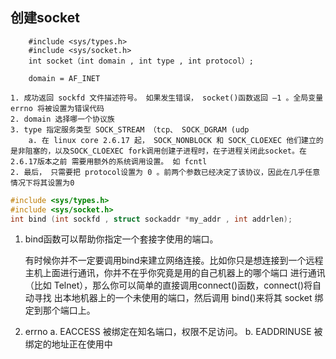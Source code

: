 ## 创建socket
```
	#include <sys/types.h>
	#include <sys/socket.h>
	int socket（int domain , int type , int protocol）;
	
	domain = AF_INET
```
	1. 成功返回 sockfd 文件描述符号。 如果发生错误， socket()函数返回 –1 。全局变量 errno 将被设置为错误代码
	2. domain 选择哪一个协议族
	3. type 指定服务类型 SOCK_STREAM （tcp、 SOCK_DGRAM (udp
		a. 在 linux core 2.6.17 起， SOCK_NONBLOCK 和 SOCK_CLOEXEC 他们建立的是非阻塞的，以及SOCK_CLOEXEC fork调用创建子进程时，在子进程关闭此socket。在2.6.17版本之前 需要用额外的系统调用设置。 如 fcntl
	2. 最后， 只需要把 protocol设置为 0 。前两个参数已经决定了该协议，因此在几乎任意情况下将其设置为0

```cpp
#include <sys/types.h>
#include <sys/socket.h>
int bind (int sockfd , struct sockaddr *my_addr , int addrlen);
```
1. bind函数可以帮助你指定一个套接字使用的端口。
    
    有时候你并不一定要调用bind来建立网络连接。比如你只是想连接到一个远程主机上面进行通讯，你并不在乎你究竟是用的自己机器上的哪个端口 进行通讯（比如 Telnet），那么你可以简单的直接调用connect()函数，connect()将自动寻找 出本地机器上的一个未使用的端口，然后调用 bind()来将其 socket 绑定到那个端口上。
2. errno
	a. EACCESS 被绑定在知名端口，权限不足访问。
	b. EADDRINUSE 被绑定的地址正在使用中
